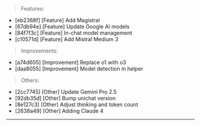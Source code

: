 > Features:
- [eb2368f] [Feature] Add Magistral
- [67db94e] [Feature] Update Google AI models
- [84f7f3c] [Feature] In-chat model management
- [c10571d] [Feature] Add Mistral Medium 3

> Improvements:
- [a74d605] [Improvement] Replace o1 with o3
- [daa8055] [Improvement] Model detection in helper

> Others:
- [2cc7745] [Other] Update Gemini Pro 2.5
- [92db35d] [Other] Bump unichat version
- [8e127c3] [Other] Adjust thinking and token count
- [2638a49] [Other] Adding Claude 4


---
